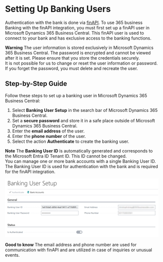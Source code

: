 # Setting Up Banking Users

Authentication with the bank is done via [finAPI](https://www.finapi.io/). To use 365 business Banking with the finAPI integration, you must first set up a finAPI user in Microsoft Dynamics 365 Business Central. This finAPI user is used to connect to your bank and has exclusive access to the banking functions.

<div class="alert alert-warn">
    <i class="fa-duotone fa-solid fa-triangle-exclamation fa-xl"></i>
    <strong>Warning</strong>
    The user information is stored exclusively in Microsoft Dynamics 365 Business Central. The password is encrypted and cannot be viewed after it is set. Please ensure that you store the credentials securely.<br>
    It is not possible for us to change or reset the user information or password. If you forget the password, you must delete and recreate the user.
</div>

## Step-by-Step Guide

Follow these steps to set up a banking user in Microsoft Dynamics 365 Business Central:

1. Select **Banking User Setup** in the search bar of Microsoft Dynamics 365 Business Central.
2. Set a **secure password** and store it in a safe place outside of Microsoft Dynamics 365 Business Central.
3. Enter the **email address** of the user.
4. Enter the **phone number** of the user.
5. Select the action **Authenticate** to create the banking user.

<div class="alert alert-info">
    <i class="fa-duotone fa-solid fa-circle-info fa-xl"></i>
    <strong>Note</strong>
    The <strong>Banking User ID</strong> is automatically generated and corresponds to the Microsoft Entra ID Tenant ID. This ID cannot be changed.<br>
    You can manage one or more bank accounts with a single Banking User ID. The Banking User ID is used for authentication with the bank and is required for the finAPI integration.
</div>

![Banking User Setup](/assets/images/365-business-banking/banking-user-setup.en-US.png)

<div class="alert alert-notice">
    <i class="fa-duotone fa-solid fa-lightbulb fa-xl"></i>
    <strong>Good to know</strong>
    The email address and phone number are used for communication with finAPI and are utilized in case of inquiries or unusual events.
</div>

